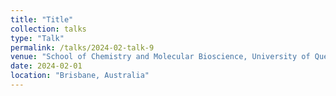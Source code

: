 ```yaml
---
title: "Title"
collection: talks
type: "Talk"
permalink: /talks/2024-02-talk-9
venue: "School of Chemistry and Molecular Bioscience, University of Queensland"
date: 2024-02-01
location: "Brisbane, Australia"
---
```



